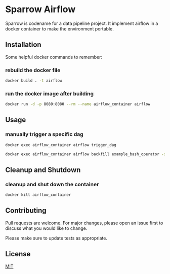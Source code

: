 # Sparrow Airflow

Sparrow is codename for a data pipeline project. It implement airflow in a docker container to make the environment portable.

## Installation

Some helpful docker commands to remember:

### rebuild the docker file
```bash
docker build . -t airflow
```

### run the docker image after building
```bash
docker run -d -p 8080:8080 --rm --name airflow_container airflow
```

## Usage
### manually trigger a specific dag
```bash
docker exec airflow_container airflow trigger_dag
```

```bash
docker exec airflow_container airflow backfill example_bash_operator -s 2015-01-01 -e 2015-01-02
```

## Cleanup and Shutdown
### cleanup and shut down the container 
```bash
docker kill airflow_container
```

## Contributing
Pull requests are welcome. For major changes, please open an issue first to discuss what you would like to change.

Please make sure to update tests as appropriate.

## License
[MIT](https://choosealicense.com/licenses/mit/)